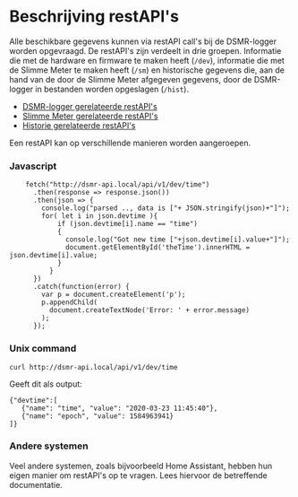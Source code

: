 # Beschrijving restAPI's

Alle beschikbare gegevens kunnen via restAPI call's bij de DSMR-logger worden opgevraagd. De restAPI's zijn verdeelt in drie groepen. Informatie die met de hardware en firmware te maken heeft \(`/dev`\), informatie die met de Slimme Meter te maken heeft \(`/sm`\) en historische gegevens die, aan de hand van de door de Slimme Meter afgegeven gegevens, door de DSMR-logger in bestanden worden opgeslagen \(`/hist`\).

* [DSMR-logger gerelateerde restAPI's](dsmr-logger-gerelateerde-restapis.md)
* [Slimme Meter gerelateerde restAPI's](slimme-meter-gerelateerde-restapis.md)
* [Historie gerelateerde restAPI's](historische-gegevens-gerelateerde-restapis.md)

Een restAPI kan op verschillende manieren worden aangeroepen.

### Javascript

```text
    fetch("http://dsmr-api.local/api/v1/dev/time")
      .then(response => response.json())
      .then(json => {
        console.log("parsed .., data is ["+ JSON.stringify(json)+"]");
        for( let i in json.devtime ){
            if (json.devtime[i].name == "time")
            {
              console.log("Got new time ["+json.devtime[i].value+"]");
              document.getElementById('theTime').innerHTML = json.devtime[i].value;
            }
          }
      })
      .catch(function(error) {
        var p = document.createElement('p');
        p.appendChild(
          document.createTextNode('Error: ' + error.message)
        );
      });     

```



### Unix command

```text
curl http://dsmr-api.local/api/v1/dev/time
```

Geeft dit als output:

```text
{"devtime":[
   {"name": "time", "value": "2020-03-23 11:45:40"},
   {"name": "epoch", "value": 1584963941}
]}
```



### Andere systemen

Veel andere systemen, zoals bijvoorbeeld Home Assistant, hebben hun eigen manier om restAPI's op te vragen. Lees hiervoor de betreffende documentatie.

